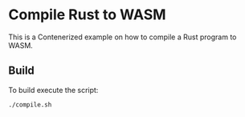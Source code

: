 # Compile Rust to WASM

This is a Contenerized example on how to compile a Rust program to WASM.

## Build

To build execute the script:

```
./compile.sh
```
